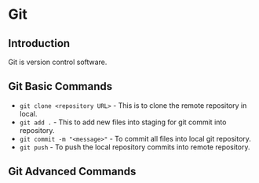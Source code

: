 # Git 

## Introduction
Git is version control software.

## Git Basic Commands
* `git clone <repository URL>` - This is to clone the remote repository in local. 
* `git add .` - This to add new files into staging for git commit into repository.
* `git commit -m "<message>"` - To commit all files into local git repository.
* `git push` - To push the local repository commits into remote repository.

## Git Advanced Commands
